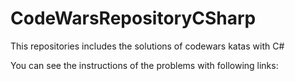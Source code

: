 # CodeWarsRepositoryCSharp
This repositories includes the solutions of codewars katas with C#

You can see the instructions of the problems with following links:


